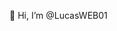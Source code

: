 👋 Hi, I’m @LucasWEB01


<!---
LucasWEB01/LucasWEB01 is a ✨ special ✨ repository because its `README.md` (this file) appears on your GitHub profile.
You can click the Preview link to take a look at your changes.
--->
